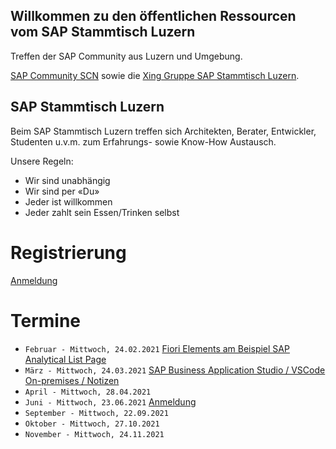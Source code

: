## Willkommen zu den öffentlichen Ressourcen vom SAP Stammtisch Luzern

Treffen der SAP Community aus Luzern und Umgebung.

[SAP Community SCN](https://wiki.scn.sap.com/wiki/x/Soo0Gg) sowie die [Xing Gruppe SAP Stammtisch Luzern](https://www.xing.com/communities/groups/sap-stammtisch-luzern-1110610).

## SAP Stammtisch Luzern

Beim SAP Stammtisch Luzern treffen sich Architekten, Berater, Entwickler, Studenten u.v.m. zum Erfahrungs- sowie Know-How Austausch.

Unsere Regeln:

- Wir sind unabhängig
- Wir sind per «Du»
- Jeder ist willkommen
- Jeder zahlt sein Essen/Trinken selbst

# Registrierung
[Anmeldung](https://www.xing.com/communities/groups/sap-stammtisch-luzern-ed9c-1110610/about)

# Termine

- `Februar - Mittwoch, 24.02.2021` [Fiori Elements am Beispiel SAP Analytical List Page](https://www.xing.com/events/sap-stammtisch-luzern-24-februar-2021-3288327)
- `März - Mittwoch, 24.03.2021` [SAP Business Application Studio / VSCode On-premises / Notizen](https://github.com/SAPStammtisch/Luzern/blob/main/Notizen/Notizen_03_2021.md)
- `April - Mittwoch, 28.04.2021`
- `Juni - Mittwoch, 23.06.2021` [Anmeldung](https://www.xing.com/events/sap-stammtisch-luzern-23-juni-2021-3502711)
- `September - Mittwoch, 22.09.2021` 
- `Oktober - Mittwoch, 27.10.2021` 
- `November - Mittwoch, 24.11.2021` 
